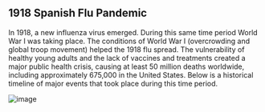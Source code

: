 ## 1918 Spanish Flu Pandemic

In 1918, a new influenza virus emerged. During this same time period World War I was taking place. The conditions of World War I (overcrowding and global troop movement) helped the 1918 flu spread. The vulnerability of healthy young adults and the lack of vaccines and treatments created a major public health crisis, causing at least 50 million deaths worldwide, including approximately 675,000 in the United States. Below is a historical timeline of major events that took place during this time period.

![image](https://github.com/prateekmaj21/Spanish-Flu-1918-Influenza-Pandemic-/blob/master/assets/flu.jpg)

